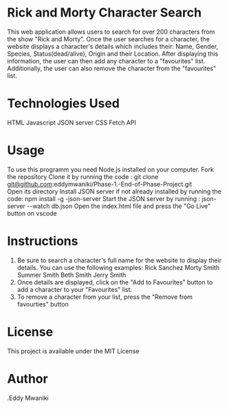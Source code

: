 # Rick and Morty Character Search
This web application allows users to search for over 200 characters from the show "Rick and Morty". Once the user searches for a character, the website displays a character's details which includes their: Name, Gender, Species, Status(dead/alive), Origin and their Location. After displaying this information, the user can then add any character to a "favourites" list. Additionally, the user can also remove the character from the "favourites" list.

# Technologies Used
HTML
Javascript
JSON server
CSS
Fetch API

# Usage
To use this programm you need Node.js installed on your computer.
Fork the repository
Clone it by running the code : 
 git clone git@github.com:eddymwaniki/Phase-1.-End-of-Phase-Project.git  
Open its directory
Install JSON server if not already installed by running the code:
  npm install -g -json-server
Start the JSON server by running :
   json-server --watch db.json
Open the index.html file and press the "Go Live" button on vscode

# Instructions 
1. Be sure to search a character's full name for the website to display their details. You can use the following examples:
 Rick Sanchez
 Morty Smith
 Summer Smith
 Beth Smith
 Jerry Smith
2. Once details are displayed, click on the "Add to Favourites" button to add a character to your "Favourites" list.
3. To remove a character from your list, press the "Remove from favourties" button 

# License
This project is available under the MIT License

# Author
 .Eddy Mwaniki
     
 